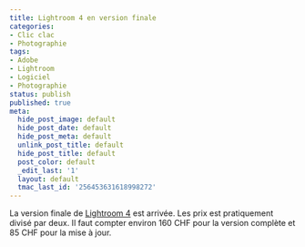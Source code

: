 ```yaml
---
title: Lightroom 4 en version finale
categories:
- Clic clac
- Photographie
tags:
- Adobe
- Lightroom
- Logiciel
- Photographie
status: publish
published: true
meta:
  hide_post_image: default
  hide_post_date: default
  hide_post_meta: default
  unlink_post_title: default
  hide_post_title: default
  post_color: default
  _edit_last: '1'
  layout: default
  tmac_last_id: '256453631618998272'
---
```

La version finale de <a title="La page de description de Lightroom sur le site d'Adobe" href="https://www.adobe.com/ch_fr/products/photoshop-lightroom.html">Lightroom 4</a> est arrivée. Les prix est pratiquement divisé par deux. Il faut compter environ 160 CHF pour la version complète et 85 CHF pour la mise à jour.
